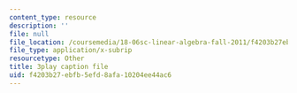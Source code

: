 ```yaml
---
content_type: resource
description: ''
file: null
file_location: /coursemedia/18-06sc-linear-algebra-fall-2011/f4203b27ebfb5efd8afa10204ee44ac6_YzZUIYRCE38.vtt
file_type: application/x-subrip
resourcetype: Other
title: 3play caption file
uid: f4203b27-ebfb-5efd-8afa-10204ee44ac6
---
```

